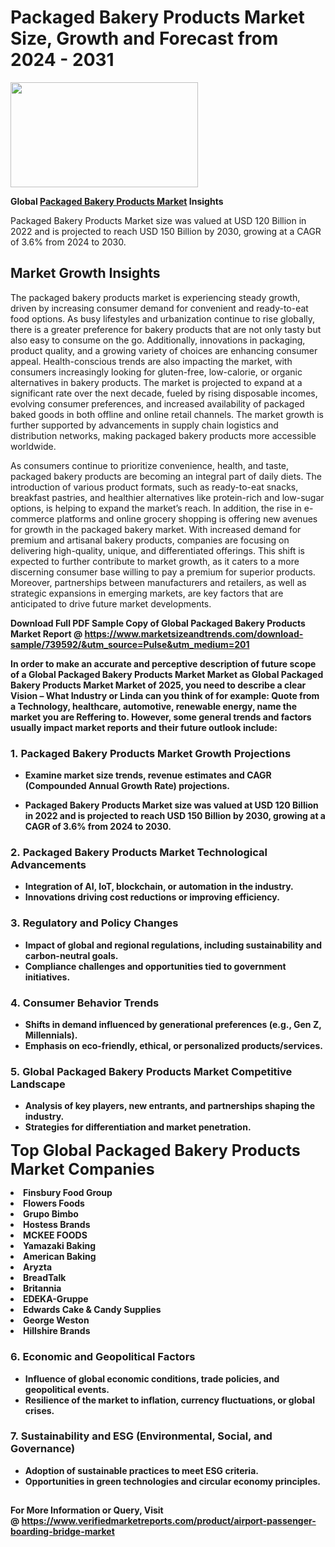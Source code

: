 <H1>Packaged Bakery Products Market Size, Growth and Forecast from 2024 - 2031</H1><img class="aligncenter size-medium wp-image-584254" src="https://thirdeyenews.in/wp-content/uploads/2024/09/Global-Market-Research-300x168.jpeg" alt="" width="300" height="168" /><p><strong>Global&nbsp;<a href="https://www.marketsizeandtrends.com/download-sample/739592/&amp;utm_source=Pulse&amp;utm_medium=201">Packaged Bakery Products Market</a> Insights</strong></p><p>Packaged Bakery Products Market size was valued at USD 120 Billion in 2022 and is projected to reach USD 150 Billion by 2030, growing at a CAGR of 3.6% from 2024 to 2030.</p><p><h2>Market Growth Insights</h2> <p>The packaged bakery products market is experiencing steady growth, driven by increasing consumer demand for convenient and ready-to-eat food options. As busy lifestyles and urbanization continue to rise globally, there is a greater preference for bakery products that are not only tasty but also easy to consume on the go. Additionally, innovations in packaging, product quality, and a growing variety of choices are enhancing consumer appeal. Health-conscious trends are also impacting the market, with consumers increasingly looking for gluten-free, low-calorie, or organic alternatives in bakery products. The market is projected to expand at a significant rate over the next decade, fueled by rising disposable incomes, evolving consumer preferences, and increased availability of packaged baked goods in both offline and online retail channels. The market growth is further supported by advancements in supply chain logistics and distribution networks, making packaged bakery products more accessible worldwide.</p> <p><strong></strong></p> <p>As consumers continue to prioritize convenience, health, and taste, packaged bakery products are becoming an integral part of daily diets. The introduction of various product formats, such as ready-to-eat snacks, breakfast pastries, and healthier alternatives like protein-rich and low-sugar options, is helping to expand the market’s reach. In addition, the rise in e-commerce platforms and online grocery shopping is offering new avenues for growth in the packaged bakery market. With increased demand for premium and artisanal bakery products, companies are focusing on delivering high-quality, unique, and differentiated offerings. This shift is expected to further contribute to market growth, as it caters to a more discerning consumer base willing to pay a premium for superior products. Moreover, partnerships between manufacturers and retailers, as well as strategic expansions in emerging markets, are key factors that are anticipated to drive future market developments. <p><strong></p><p><span class=""><strong>Download Full PDF Sample Copy of Global Packaged Bakery Products Market Report</strong> @ <a href="https://www.marketsizeandtrends.com/download-sample/739592/&amp;utm_source=Pulse&amp;utm_medium=201" target="_blank">https://www.marketsizeandtrends.com/download-sample/739592/&amp;utm_source=Pulse&amp;utm_medium=201</a></span></p><p>In order to make an accurate and perceptive description of future scope of a Global&nbsp;Packaged Bakery Products Market Market as Global&nbsp;Packaged Bakery Products Market Market of 2025, you need to describe a clear Vision &ndash; What Industry or Linda can you think of for example: Quote from a Technology, healthcare, automotive, renewable energy, name the market you are Reffering to. However, some general trends and factors usually impact market reports and their future outlook include:</p><h3>1.&nbsp;<strong>Packaged Bakery Products Market Growth Projections</strong></h3><ul><li>Examine market size trends, revenue estimates and CAGR (Compounded Annual Growth Rate) projections.</li><li><p>Packaged Bakery Products Market size was valued at USD 120 Billion in 2022 and is projected to reach USD 150 Billion by 2030, growing at a CAGR of 3.6% from 2024 to 2030.</p></li></ul><h3>2.&nbsp;<strong>Packaged Bakery Products Market Technological Advancements</strong></h3><ul><li>Integration of AI, IoT, blockchain, or automation in the industry.</li><li>Innovations driving cost reductions or improving efficiency.</li></ul><h3>3.&nbsp;<strong>Regulatory and Policy Changes</strong></h3><ul><li>Impact of global and regional regulations, including sustainability and carbon-neutral goals.</li><li>Compliance challenges and opportunities tied to government initiatives.</li></ul><h3>4.&nbsp;<strong>Consumer Behavior Trends</strong></h3><ul><li>Shifts in demand influenced by generational preferences (e.g., Gen Z, Millennials).</li><li>Emphasis on eco-friendly, ethical, or personalized products/services.</li></ul><h3>5.&nbsp;<strong>Global Packaged Bakery Products Market Competitive Landscape</strong></h3><ul><li>Analysis of key players, new entrants, and partnerships shaping the industry.</li><li>Strategies for differentiation and market penetration.</li></ul><p data-pm-slice="1 1 []"><span style="color: inherit; font-family: inherit; font-size: 25px;">Top Global Packaged Bakery Products Market Companies</span></p><div class="" data-test-id=""><p><li>Finsbury Food Group</li><li> Flowers Foods</li><li> Grupo Bimbo</li><li> Hostess Brands</li><li> MCKEE FOODS</li><li> Yamazaki Baking</li><li> American Baking</li><li> Aryzta</li><li> BreadTalk</li><li> Britannia</li><li> EDEKA-Gruppe</li><li> Edwards Cake & Candy Supplies</li><li> George Weston</li><li> Hillshire Brands</li></p></div><h3>6.&nbsp;<strong>Economic and Geopolitical Factors</strong></h3><ul><li>Influence of global economic conditions, trade policies, and geopolitical events.</li><li>Resilience of the market to inflation, currency fluctuations, or global crises.</li></ul><h3>7.&nbsp;<strong>Sustainability and ESG (Environmental, Social, and Governance)</strong></h3><ul><li>Adoption of sustainable practices to meet ESG criteria.</li><li>Opportunities in green technologies and circular economy principles.</li></ul><h2><strong style="font-size: 14px;">For More Information or Query, Visit @&nbsp;</strong><a style="background-color: #ffffff; font-size: 14px;" href="https://www.marketsizeandtrends.com/report/packaged-bakery-products-market/" target="_blank">https://www.verifiedmarketreports.com/product/airport-passenger-boarding-bridge-market</a></h2>
